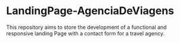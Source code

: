 # LandingPage-AgenciaDeViagens
This repository aims to store the development of a functional and responsive landing Page with a contact form for a travel agency.

